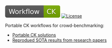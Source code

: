 [![workflow](https://github.com/ctuning/ck-guide-images/blob/master/ck-workflow.svg)](https://github.com/ctuning/ck)
[![License](https://img.shields.io/badge/License-BSD%203--Clause-blue.svg)](https://opensource.org/licenses/BSD-3-Clause)

Portable CK workflows for crowd-benchmarking:
* [Portable CK solutions](https://cKnowledge.io/solutions)
* [Reprodued SOTA results from research papers](https://cKnowledge.io/?q=%22reproduced-results%22)

